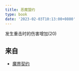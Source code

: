 ```yaml
---
title: 恶魔盟约
type: book
date: '2023-02-03T10:13:00+0800'
---
```


发生重击时的伤害增加(20)

## 来自

* [魔界契约](/docs/效果/魔界契约)